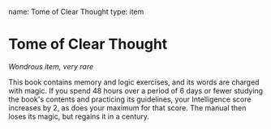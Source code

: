 name: Tome of Clear Thought
type: item

# Tome of Clear Thought 
_Wondrous item, very rare_ 

This book contains memory and logic exercises, and its words are charged with magic. If you spend 48 hours over a period of 6 days or fewer studying the book's contents and practicing its guidelines, your Intelligence score increases by 2, as does your maximum for that score. The manual then loses its magic, but regains it in a century. 